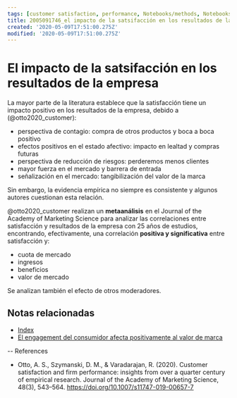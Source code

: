 ```yaml
---
tags: [customer satisfaction, performance, Notebooks/methods, Notebooks/perceivedquality]
title: 2005091746_el impacto de la satsifacción en los resultados de la empresa
created: '2020-05-09T17:51:00.275Z'
modified: '2020-05-09T17:51:00.275Z'
---
```


# El impacto de la satsifacción en los resultados de la empresa

La mayor parte de la literatura establece que la satisfacción tiene un impacto positivo en los resultados de la empresa, debido a (@otto2020_customer):

- perspectiva de contagio: compra de otros productos y boca a boca positivo
- efectos positivos en el estado afectivo: impacto en lealtad y compras futuras
- perspectiva de reducción de riesgos: perderemos menos clientes
- mayor fuerza en el mercado y barrera de entrada
- señalización en el mercado: tangibilización del valor de la marca

Sin embargo, la evidencia empírica no siempre es consistente y algunos autores cuestionan esta relación.

@otto2020_customer realizan un **metaanálisis** en el Journal of the Academy of Marketing Science para analizar las correlaciones entre satisfacción y resultados de la empresa con 25 años de estudios, encontrando, efectivamente, una correlación **positiva y significativa** entre satisfacción y:

- cuota de mercado
- ingresos
- beneficios
- valor de mercado

Se analizan también el efecto de otros moderadores.

## Notas relacionadas

- [Index](_2003101705_index.md)
- [El engagement del consumidor afecta positivamente al valor de marca](2003170754_engagement_brandequity.md)


--
References

- Otto, A. S., Szymanski, D. M., & Varadarajan, R. (2020). Customer satisfaction and firm performance: insights from over a quarter century of empirical research. Journal of the Academy of Marketing Science, 48(3), 543–564. https://doi.org/10.1007/s11747-019-00657-7